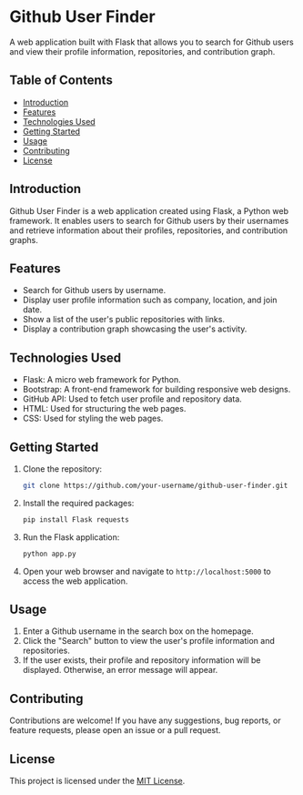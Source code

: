 # Github User Finder

A web application built with Flask that allows you to search for Github users and view their profile information, repositories, and contribution graph.

## Table of Contents

- [Introduction](#introduction)
- [Features](#features)
- [Technologies Used](#technologies-used)
- [Getting Started](#getting-started)
- [Usage](#usage)
- [Contributing](#contributing)
- [License](#license)

## Introduction

Github User Finder is a web application created using Flask, a Python web framework. It enables users to search for Github users by their usernames and retrieve information about their profiles, repositories, and contribution graphs.

## Features

- Search for Github users by username.
- Display user profile information such as company, location, and join date.
- Show a list of the user's public repositories with links.
- Display a contribution graph showcasing the user's activity.

## Technologies Used

- Flask: A micro web framework for Python.
- Bootstrap: A front-end framework for building responsive web designs.
- GitHub API: Used to fetch user profile and repository data.
- HTML: Used for structuring the web pages.
- CSS: Used for styling the web pages.

## Getting Started

1. Clone the repository:

   ```bash
   git clone https://github.com/your-username/github-user-finder.git
   ```

2. Install the required packages:

   ```bash
   pip install Flask requests
   ```

3. Run the Flask application:

   ```bash
   python app.py
   ```

4. Open your web browser and navigate to `http://localhost:5000` to access the web application.

## Usage

1. Enter a Github username in the search box on the homepage.
2. Click the "Search" button to view the user's profile information and repositories.
3. If the user exists, their profile and repository information will be displayed. Otherwise, an error message will appear.

## Contributing

Contributions are welcome! If you have any suggestions, bug reports, or feature requests, please open an issue or a pull request.

## License

This project is licensed under the [MIT License](LICENSE).


